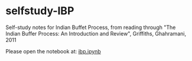 # selfstudy-IBP
Self-study notes for Indian Buffet Process, from reading through "The Indian Buffer Process: An Introduction and Review", Griffiths, Ghahramani, 2011

Please open the notebook at: [ibp.ipynb](ibp.ipynb)
